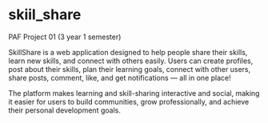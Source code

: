 # skiil_share

PAF Project 01 (3 year 1 semester)




SkillShare is a web application designed to help people share their skills, learn new skills, and connect with others easily.
Users can create profiles, post about their skills, plan their learning goals, connect with other users, share posts, comment, like, and get notifications — all in one place!

The platform makes learning and skill-sharing interactive and social, making it easier for users to build communities, grow professionally, and achieve their personal development goals.




